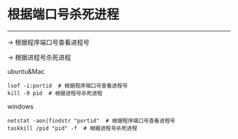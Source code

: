 # 根据端口号杀死进程
---
-> 根据程序端口号查看进程号

-> 根据进程号杀死进程

ubuntu&Mac


```
lsof -i:portid  # 根据程序端口号查看进程号
kill -9 pid  # 根据进程号杀死进程
```


windows


```
netstat -aon|findstr "portid"  # 根据程序端口号查看进程号
taskkill /pid "pid" -f  # 根据进程号杀死进程
```

